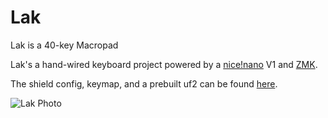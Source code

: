 # Lak
Lak is a 40-key Macropad

Lak's a hand-wired keyboard project powered by a [nice!nano](https://nicekeyboards.com/nice-nano) V1 and [ZMK](https://zmk.dev).

The shield config, keymap, and a prebuilt uf2 can be found [here](https://github.com/BrokenFlows/zmk-brokenflows).

![Lak Photo](images/lak.jpeg)
